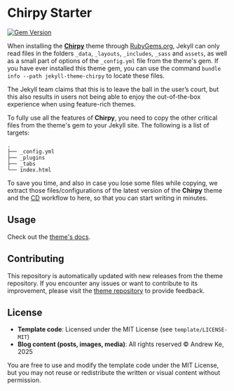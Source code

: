 # Chirpy Starter

[![Gem Version](https://img.shields.io/gem/v/jekyll-theme-chirpy)][gem]&nbsp;


When installing the [**Chirpy**][chirpy] theme through [RubyGems.org][gem], Jekyll can only read files in the folders
`_data`, `_layouts`, `_includes`, `_sass` and `assets`, as well as a small part of options of the `_config.yml` file
from the theme's gem. If you have ever installed this theme gem, you can use the command
`bundle info --path jekyll-theme-chirpy` to locate these files.

The Jekyll team claims that this is to leave the ball in the user’s court, but this also results in users not being
able to enjoy the out-of-the-box experience when using feature-rich themes.

To fully use all the features of **Chirpy**, you need to copy the other critical files from the theme's gem to your
Jekyll site. The following is a list of targets:

```shell
.
├── _config.yml
├── _plugins
├── _tabs
└── index.html
```

To save you time, and also in case you lose some files while copying, we extract those files/configurations of the
latest version of the **Chirpy** theme and the [CD][CD] workflow to here, so that you can start writing in minutes.

## Usage

Check out the [theme's docs](https://github.com/cotes2020/jekyll-theme-chirpy/wiki).

## Contributing

This repository is automatically updated with new releases from the theme repository. If you encounter any issues or want to contribute to its improvement, please visit the [theme repository][chirpy] to provide feedback.

## License

- **Template code**: Licensed under the MIT License (see `template/LICENSE-MIT`)
- **Blog content (posts, images, media)**: All rights reserved © Andrew Ke, 2025

You are free to use and modify the template code under the MIT License, but you may not reuse or redistribute the written or visual content without permission.

[gem]: https://rubygems.org/gems/jekyll-theme-chirpy
[chirpy]: https://github.com/cotes2020/jekyll-theme-chirpy/
[CD]: https://en.wikipedia.org/wiki/Continuous_deployment
[mit]: https://github.com/cotes2020/chirpy-starter/blob/master/LICENSE
